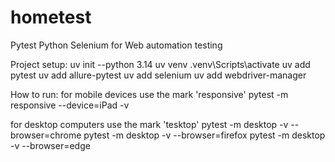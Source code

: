 # hometest

Pytest Python Selenium for Web automation testing

Project setup:
uv init --python 3.14
uv venv
.venv\Scripts\activate
uv add pytest
uv add allure-pytest
uv add selenium
uv add webdriver-manager

How to run:
for mobile devices use the mark 'responsive'
pytest -m responsive --device=iPad -v

for desktop computers use the mark 'tesktop'
pytest -m desktop -v --browser=chrome
pytest -m desktop -v --browser=firefox
pytest -m desktop -v --browser=edge
